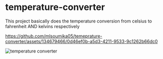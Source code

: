 # temperature-converter
This project basically does the temperature conversion from celsius to fahrenheit AND kelvins respectively


https://github.com/mlsoumika05/temeprature-converter/assets/134679466/0d46ef0b-a5d3-4211-9533-9c1262b66dc0

![temperature converter](https://github.com/mlsoumika05/temeprature-converter/assets/134679466/e107f510-dcea-4ad6-8395-bb19d7653e48)
